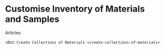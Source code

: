 Customise Inventory of Materials and Samples
============================================

Articles

:doc: `Create Collections of Materials <create-collections-of-materials>`
